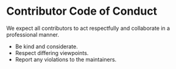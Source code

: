 # Contributor Code of Conduct
We expect all contributors to act respectfully and collaborate in a professional manner.
- Be kind and considerate.
- Respect differing viewpoints.
- Report any violations to the maintainers.
